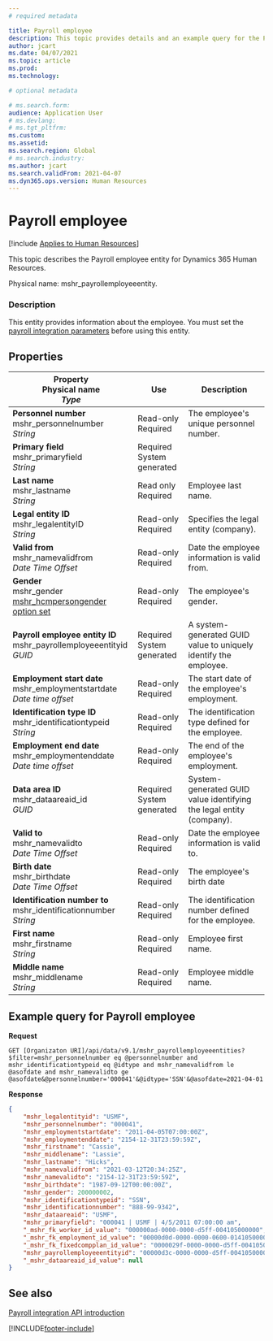 ```yaml
---
# required metadata

title: Payroll employee
description: This topic provides details and an example query for the Payroll employee entity in Dynamics 365 Human Resources.
author: jcart
ms.date: 04/07/2021
ms.topic: article
ms.prod: 
ms.technology: 

# optional metadata

# ms.search.form: 
audience: Application User
# ms.devlang: 
# ms.tgt_pltfrm: 
ms.custom: 
ms.assetid: 
ms.search.region: Global
# ms.search.industry: 
ms.author: jcart
ms.search.validFrom: 2021-04-07
ms.dyn365.ops.version: Human Resources
---
```


# Payroll employee

[!include [Applies to Human Resources](../includes/applies-to-hr.md)]

This topic describes the Payroll employee entity for Dynamics 365 Human Resources.

Physical name: mshr_payrollemployeeentity.

### Description

This entity provides information about the employee. You must set the [payroll integration parameters](hr-admin-integration-payroll-api-parameters.md) before using this entity.

## Properties

| Property<br>**Physical name**<br>***Type*** | Use | Description |
| --- | --- | --- |
| **Personnel number**<br>mshr_personnelnumber<br>*String* | Read-only<br>Required | The employee's unique personnel number. |
| **Primary field**<br>mshr_primaryfield<br>*String* | Required<br>System generated |  |
| **Last name**<br>mshr_lastname<br>*String* | Read only<br>Required | Employee last name. |
| **Legal entity ID**<br>mshr_legalentityID<br>*String* | Read-only<br>Required | Specifies the legal entity (company). |
| **Valid from**<br>mshr_namevalidfrom<br>*Date Time Offset* | Read-only <br>Required | Date the employee information is valid from.  |
| **Gender**<br>mshr_gender<br>[mshr_hcmpersongender option set](hr-admin-integration-payroll-api-gender.md) | Read-only<br>Required | The employee's gender. |
| **Payroll employee entity ID**<br>mshr_payrollemployeeentityid<br>*GUID* | Required<br>System generated | A system-generated GUID value to uniquely identify the employee. |
| **Employment start date**<br>mshr_employmentstartdate<br>*Date time offset* | Read-only<br>Required | The start date of the employee's employment. |
| **Identification type ID**<br>mshr_identificationtypeid<br>*String* |Read-only<br>Required | The identification type defined for the employee. |
| **Employment end date**<br>mshr_employmentenddate<br>*Date time offset* | Read-only<br>Required |The end of the employee's employment.  |
| **Data area ID**<br>mshr_dataareaid_id<br>*GUID* | Required <br>System generated | System-generated GUID value identifying the legal entity (company). |
| **Valid to**<br>mshr_namevalidto<br>*Date Time Offset* |  Read-only<br>Required | Date the employee information is valid to. |
| **Birth date**<br>mshr_birthdate<br>*Date Time Offset* | Read-only <br>Required | The employee's birth date |
| **Identification number to**<br>mshr_identificationnumber<br>*String* | Read-only <br>Required |The identification number defined for the employee.  |
| **First name**<br>mshr_firstname<br>*String* | Read-only<br>Required | Employee first name. |
| **Middle name**<br>mshr_middlename<br>*String* | Read-only<br>Required |Employee middle name.  |

## Example query for Payroll employee

**Request**

```http
GET [Organizaton URI]/api/data/v9.1/mshr_payrollemployeeentities?$filter=mshr_personnelnumber eq @personnelnumber and mshr_identificationtypeid eq @idtype and mshr_namevalidfrom le @asofdate and mshr_namevalidto ge @asofdate&@personnelnumber='000041'&@idtype='SSN'&@asofdate=2021-04-01
```

**Response**

```json
{
    "mshr_legalentityid": "USMF",
    "mshr_personnelnumber": "000041",
    "mshr_employmentstartdate": "2011-04-05T07:00:00Z",
    "mshr_employmentenddate": "2154-12-31T23:59:59Z",
    "mshr_firstname": "Cassie",
    "mshr_middlename": "Lassie",
    "mshr_lastname": "Hicks",
    "mshr_namevalidfrom": "2021-03-12T20:34:25Z",
    "mshr_namevalidto": "2154-12-31T23:59:59Z",
    "mshr_birthdate": "1987-09-12T00:00:00Z",
    "mshr_gender": 200000002,
    "mshr_identificationtypeid": "SSN",
    "mshr_identificationnumber": "888-99-9342",
    "mshr_dataareaid": "USMF",
    "mshr_primaryfield": "000041 | USMF | 4/5/2011 07:00:00 am",
    "_mshr_fk_worker_id_value": "000000ad-0000-0000-d5ff-004105000000",
    "_mshr_fk_employment_id_value": "00000d0d-0000-0000-0600-014105000000",
    "_mshr_fk_fixedcompplan_id_value": "0000029f-0000-0000-d5ff-004105000000",
    "mshr_payrollemployeeentityid": "00000d3c-0000-0000-d5ff-004105000000",
    "_mshr_dataareaid_id_value": null
}
```
## See also

[Payroll integration API introduction](hr-admin-integration-payroll-api-introduction.md)

[!INCLUDE[footer-include](../includes/footer-banner.md)]